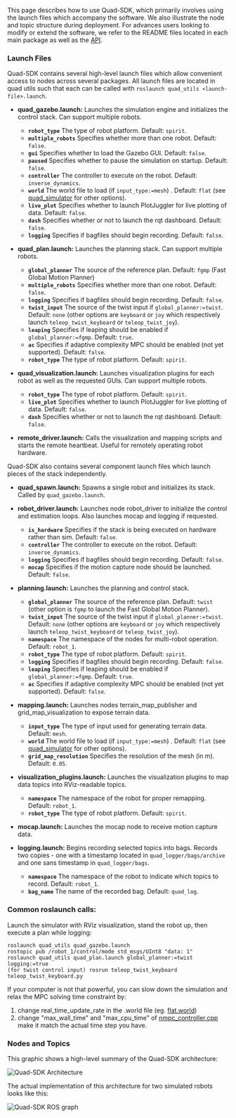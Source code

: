 This page describes how to use Quad-SDK, which primarily involves using the launch files which accompany the software. We also illustrate the node and topic structure during deployment. For advances users looking to modify or extend the software, we refer to the README files located in each main package as well as the [API](https://robomechanics.github.io/quad-sdk/).

### Launch Files

Quad-SDK contains several high-level launch files which allow convenient access to nodes across several packages. All launch files are located in quad utils such that each can be called with `roslaunch quad_utils <launch-file>.launch`.

* **quad_gazebo.launch:** Launches the simulation engine and initializes the control stack. Can support multiple robots.

     - **`robot_type`** The type of robot platform. Default: `spirit`.
     - **`multiple_robots`** Specifies whether more than one robot. Default: `false`.
     - **`gui`** Specifies whether to load the Gazebo GUI. Default: `false`.
     - **`paused`** Specifies whether to pause the simulation on startup. Default: `false`.
     - **`controller`** The controller to execute on the robot. Default: `inverse_dynamics`.
     - **`world`** The world file to load (if `input_type:=mesh`) . Default: `flat` (see [quad_simulator](../../tree/main/quad_simulator) for other options).
     - **`live_plot`** Specifies whether to launch PlotJuggler for live plotting of data. Default: `false`.
     - **`dash`** Specifies whether or not to launch the rqt dashboard. Default: `false`.
     - **`logging`** Specifies if bagfiles should begin recording. Default: `false`.

* **quad_plan.launch:** Launches the planning stack. Can support multiple robots.

     - **`global_planner`** The source of the reference plan. Default: `fgmp` (Fast Global Motion Planner)
     - **`multiple_robots`** Specifies whether more than one robot. Default: `false`.
     - **`logging`** Specifies if bagfiles should begin recording. Default: `false`.
     - **`twist_input`** The source of the twist input if `global_planner:=twist`. Default: `none` (other options are `keyboard` or `joy` which respectively launch `teleop_twist_keyboard` or `teleop_twist_joy`).
     - **`leaping`** Specifies if leaping should be enabled if `global_planner:=fgmp`. Default: `true`.
     - **`ac`** Specifies if adaptive complexity MPC should be enabled (not yet supported). Default: `false`.
     - **`robot_type`** The type of robot platform. Default: `spirit`.

* **quad_visualization.launch:** Launches visualization plugins for each robot as well as the requested GUIs. Can support multiple robots.

     - **`robot_type`** The type of robot platform. Default: `spirit`.
     - **`live_plot`** Specifies whether to launch PlotJuggler for live plotting of data. Default: `false`.
     - **`dash`** Specifies whether or not to launch the rqt dashboard. Default: `false`.

* **remote_driver.launch:** Calls the visualization and mapping scripts and starts the remote heartbeat. Useful for remotely operating robot hardware.

Quad-SDK also contains several component launch files which launch pieces of the stack independently. 

* **quad_spawn.launch:** Spawns a single robot and initializes its stack. Called by `quad_gazebo.launch`.

* **robot_driver.launch:** Launches node robot_driver to initialize the control and estimation loops. Also launches mocap and logging if requested.

     - **`is_hardware`** Specifies if the stack is being executed on hardware rather than sim. Default: `false`.
     - **`controller`** The controller to execute on the robot. Default: `inverse_dynamics`.
     - **`logging`** Specifies if bagfiles should begin recording. Default: `false`.
     - **`mocap`** Specifies if the motion capture node should be launched. Default: `false`.

* **planning.launch:** Launches the planning and control stack.

     - **`global_planner`** The source of the reference plan. Default: `twist` (other option is `fgmp` to launch the Fast Global Motion Planner).
     - **`twist_input`** The source of the twist input if `global_planner:=twist`. Default: `none` (other options are `keyboard` or `joy` which respectively launch `teleop_twist_keyboard` or `teleop_twist_joy`).
     - **`namespace`** The namespace of the nodes for multi-robot operation. Default: `robot_1`.
     - **`robot_type`** The type of robot platform. Default: `spirit`.
     - **`logging`** Specifies if bagfiles should begin recording. Default: `false`.
     - **`leaping`** Specifies if leaping should be enabled if `global_planner:=fgmp`. Default: `true`.
     - **`ac`** Specifies if adaptive complexity MPC should be enabled (not yet supported). Default: `false`.

* **mapping.launch:** Launches nodes terrain_map_publisher and grid_map_visualization to expose terrain data.

     - **`input_type`** The type of input used for generating terrain data. Default: `mesh`.
     - **`world`** The world file to load (if `input_type:=mesh`) . Default: `flat` (see [quad_simulator](../../tree/main/quad_simulator) for other options).
     - **`grid_map_resolution`** Specifies the resolution of the mesh (in m). Default: `0.05`.

* **visualization_plugins.launch:** Launches the visualization plugins to map data topics into RViz-readable topics.

     - **`namespace`** The namespace of the robot for proper remapping. Default: `robot_1`.
     - **`robot_type`** The type of robot platform. Default: `spirit`.

* **mocap.launch:** Launches the mocap node to receive motion capture data.

* **logging.launch:** Begins recording selected topics into bags. Records two copies - one with a timestamp located in `quad_logger/bags/archive` and one sans timestamp in `quad_logger/bags`.

     - **`namespace`** The namespace of the robot to indicate which topics to record. Default: `robot_1`.
     - **`bag_name`** The name of the recorded bag. Default: `quad_log`.

### Common roslaunch calls:
Launch the simulator with RViz visualization, stand the robot up, then execute a plan while logging:
```
roslaunch quad_utils quad_gazebo.launch
rostopic pub /robot_1/control/mode std_msgs/UInt8 "data: 1"
roslaunch quad_utils quad_plan.launch global_planner:=twist logging:=true
(for twist control input) rosrun teleop_twist_keyboard teleop_twist_keyboard.py
```
If your computer is not that powerful, you can slow down the simulation and relax the MPC solving time constraint by:
1. change real_time_update_rate in the .world file (eg. [flat.world](https://github.com/robomechanics/quad-sdk/blob/main/quad_simulator/gazebo_scripts/worlds/flat/flat.world)) 
2. change "max_wall_time" and "max_cpu_time" of [nmpc_controller.cpp](https://github.com/robomechanics/quad-sdk/blob/main/nmpc_controller/src/nmpc_controller.cpp) make it match the actual time step you have.

### Nodes and Topics

This graphic shows a high-level summary of the Quad-SDK architecture:

![Quad-SDK Architecture](https://github.com/robomechanics/quad-sdk/blob/melodic_devel_update_documentation/doc/quad-sdk-architecture.png)

The actual implementation of this architecture for two simulated robots looks like this:

![Quad-SDK ROS graph](https://github.com/robomechanics/quad-sdk/blob/melodic_devel_update_documentation/doc/ros_graph.png)
